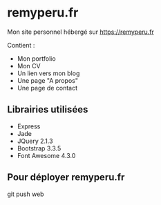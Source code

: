 # remyperu.fr
Mon site personnel hébergé sur https://remyperu.fr

Contient :
* Mon portfolio
* Mon CV
* Un lien vers mon blog
* Une page "A propos"
* Une page de contact

## Librairies utilisées
* Express
* Jade
* JQuery 2.1.3
* Bootstrap 3.3.5
* Font Awesome 4.3.0

## Pour déployer remyperu.fr
git push web

